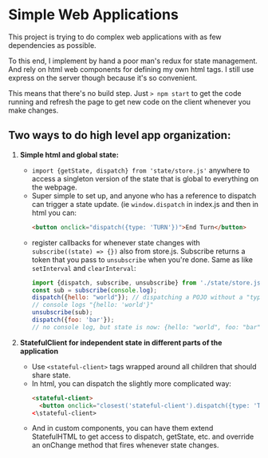 # Simple Web Applications

This project is trying to do complex web applications with as few dependencies as possible.

To this end, I implement by hand a poor man's redux for state management.
And rely on html web components for defining my own html tags.
I still use express on the server though because it's so convenient.

This means that there's no build step. Just
```> npm start```
to get the code running and refresh the page to get new code on the client
whenever you make changes.



## Two ways to do high level app organization:

1. **Simple html and global state:**
    - ```import {getState, dispatch} from 'state/store.js'``` anywhere to access a singleton
      version of the state that is global to everything on the webpage.
    - Super simple to set up, and anyone who has a reference to dispatch can trigger
      a state update. (ie ```window.dispatch``` in index.js and then in html you can:
      ```html
      <button onclick="dispatch({type: 'TURN'})">End Turn</button>
      ```
    - register callbacks for whenever state changes with ```subscribe((state) => {})``` also from store.js. Subscribe returns a token that you pass to ```unsubscribe``` when you're done. Same as like ```setInterval``` and ```clearInterval```:
        ```javascript
        import {dispatch, subscribe, unsubscribe} from './state/store.js';
        const sub = subscribe(console.log);
        dispatch({hello: "world"}); // dispatching a POJO without a "type" just merges into the state object
        // console logs "{hello: 'world'}"
        unsubscribe(sub);
        dispatch({foo: 'bar'});
        // no console log, but state is now: {hello: "world", foo: "bar"}
        ```

2. **StatefulClient for independent state in different parts of the application**
    - Use ```<stateful-client>``` tags wrapped around all children that should share state.
    - In html, you can dispatch the slightly more complicated way:
      ```html
      <stateful-client>
        <button onclick="closest('stateful-client').dispatch({type: 'TURN'})">
      <\stateful-client>
      ```
    - And in custom components, you can have them extend StatefulHTML to get access to
      dispatch, getState, etc. and override an onChange method that fires whenever state changes.
